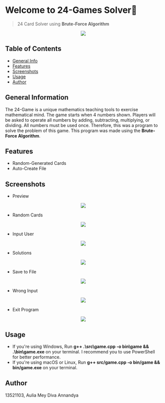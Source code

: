# Welcome to 24-Games Solver🎲
> 24 Card Solver using **Brute-Force Algorithm**

<p align="center">
    <img src="https://i.postimg.cc/WzBPLjnP/Screenshot-2023-01-23-at-20-24-40.png">
</p>

## Table of Contents
* [General Info](#general-information)
* [Features](#features)
* [Screenshots](#screenshots)
* [Usage](#usage)
* [Author](#author)

## General Information
The 24-Game is a unique mathematics teaching tools to exercise mathematical mind. The game starts when 4 numbers shown. Players will be asked to operate all numbers by adding, subtracting, multiplying, or dividing. All numbers must be used once. Therefore, this was a program to solve the problem of this game. This program was made using the **Brute-Force Algorithm**.

## Features
- Random-Generated Cards
- Auto-Create File

## Screenshots

- Preview
<p align="center">
    <img src="https://i.postimg.cc/L84cW1yk/Screenshot-2023-01-23-at-16-15-50.png">
</p>

- Random Cards
<p align="center">
    <img src="https://i.postimg.cc/ry9GDKk3/Screenshot-2023-01-23-at-20-25-22.png">
</p>

- Input User
<p align="center">
    <img src = "https://i.postimg.cc/nLZBVJWp/Screenshot-2023-01-23-at-20-30-00.png">
</p>

- Solutions
<p align="center">
    <img src = "https://i.postimg.cc/3w55dLjK/Screenshot-2023-01-23-at-20-30-45.png">
</p>

- Save to File
<p align="center">
    <img src = "https://i.postimg.cc/P5n2D07F/Screenshot-2023-01-23-at-20-31-14.png">
</p>

- Wrong Input
<p align="center">
    <img src = "https://i.postimg.cc/BQbXgvrj/Screenshot-2023-01-23-at-20-31-36.png">
</p>

- Exit Program
<p align="center">
    <img src = "https://i.postimg.cc/KzY221rL/Screenshot-2023-01-23-at-20-35-42.png">
</p>


## Usage
- If you're using Windows, Run **g++ .\src\game.cpp -o bin\game && .\bin\game.exe** on your terminal. I recommend you to use PowerShell for better performance.
- If you're using macOS or Linux, Run **g++ src/game.cpp -o bin/game && bin/game.exe** on your terminal.

## Author
13521103, Aulia Mey Diva Annandya
